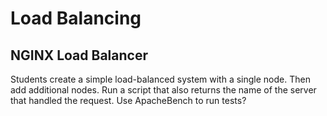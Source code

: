 
# Load Balancing

## NGINX Load Balancer

Students create a simple load-balanced system with a single node. Then add additional nodes. Run a script that also returns the name of the server that handled the request. Use ApacheBench to run tests?
